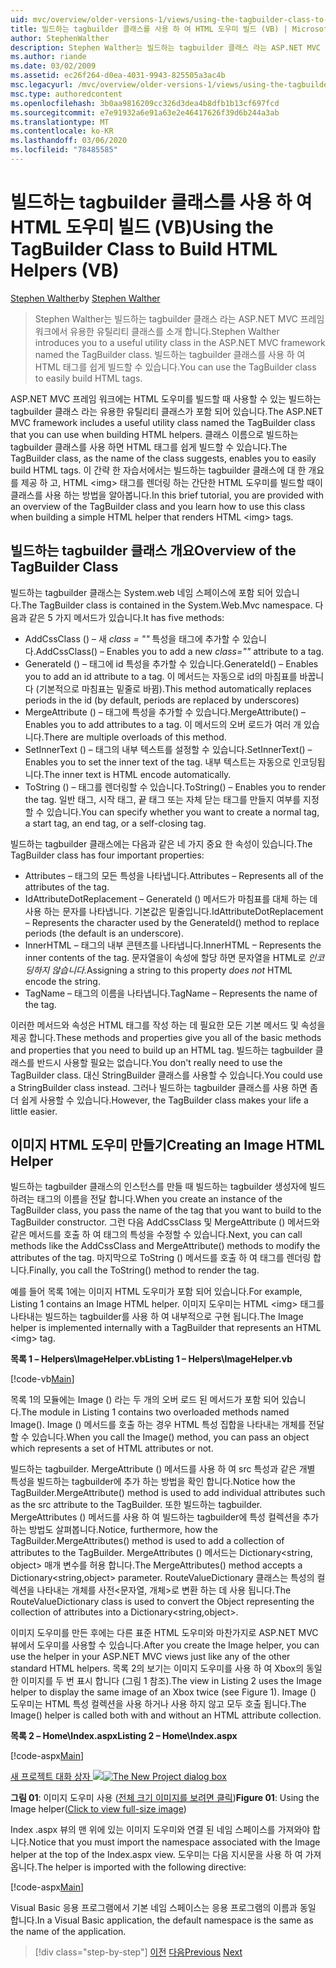 ```yaml
---
uid: mvc/overview/older-versions-1/views/using-the-tagbuilder-class-to-build-html-helpers-vb
title: 빌드하는 tagbuilder 클래스를 사용 하 여 HTML 도우미 빌드 (VB) | Microsoft Docs
author: StephenWalther
description: Stephen Walther는 빌드하는 tagbuilder 클래스 라는 ASP.NET MVC 프레임 워크에서 유용한 유틸리티 클래스를 소개 합니다. 빌드하는 tagbuilder 클래스를 사용 하 여 쉽게 수행할 수 있습니다.
ms.author: riande
ms.date: 03/02/2009
ms.assetid: ec26f264-d0ea-4031-9943-825505a3ac4b
msc.legacyurl: /mvc/overview/older-versions-1/views/using-the-tagbuilder-class-to-build-html-helpers-vb
msc.type: authoredcontent
ms.openlocfilehash: 3b0aa9816209cc326d3dea4b8dfb1b13cf697fcd
ms.sourcegitcommit: e7e91932a6e91a63e2e46417626f39d6b244a3ab
ms.translationtype: MT
ms.contentlocale: ko-KR
ms.lasthandoff: 03/06/2020
ms.locfileid: "78485585"
---
```

# <a name="using-the-tagbuilder-class-to-build-html-helpers-vb"></a><span data-ttu-id="579a5-104">빌드하는 tagbuilder 클래스를 사용 하 여 HTML 도우미 빌드 (VB)</span><span class="sxs-lookup"><span data-stu-id="579a5-104">Using the TagBuilder Class to Build HTML Helpers (VB)</span></span>

<span data-ttu-id="579a5-105">[Stephen Walther](https://github.com/StephenWalther)</span><span class="sxs-lookup"><span data-stu-id="579a5-105">by [Stephen Walther](https://github.com/StephenWalther)</span></span>

> <span data-ttu-id="579a5-106">Stephen Walther는 빌드하는 tagbuilder 클래스 라는 ASP.NET MVC 프레임 워크에서 유용한 유틸리티 클래스를 소개 합니다.</span><span class="sxs-lookup"><span data-stu-id="579a5-106">Stephen Walther introduces you to a useful utility class in the ASP.NET MVC framework named the TagBuilder class.</span></span> <span data-ttu-id="579a5-107">빌드하는 tagbuilder 클래스를 사용 하 여 HTML 태그를 쉽게 빌드할 수 있습니다.</span><span class="sxs-lookup"><span data-stu-id="579a5-107">You can use the TagBuilder class to easily build HTML tags.</span></span>

<span data-ttu-id="579a5-108">ASP.NET MVC 프레임 워크에는 HTML 도우미를 빌드할 때 사용할 수 있는 빌드하는 tagbuilder 클래스 라는 유용한 유틸리티 클래스가 포함 되어 있습니다.</span><span class="sxs-lookup"><span data-stu-id="579a5-108">The ASP.NET MVC framework includes a useful utility class named the TagBuilder class that you can use when building HTML helpers.</span></span> <span data-ttu-id="579a5-109">클래스 이름으로 빌드하는 tagbuilder 클래스를 사용 하면 HTML 태그를 쉽게 빌드할 수 있습니다.</span><span class="sxs-lookup"><span data-stu-id="579a5-109">The TagBuilder class, as the name of the class suggests, enables you to easily build HTML tags.</span></span> <span data-ttu-id="579a5-110">이 간략 한 자습서에서는 빌드하는 tagbuilder 클래스에 대 한 개요를 제공 하 고, HTML &lt;img&gt; 태그를 렌더링 하는 간단한 HTML 도우미를 빌드할 때이 클래스를 사용 하는 방법을 알아봅니다.</span><span class="sxs-lookup"><span data-stu-id="579a5-110">In this brief tutorial, you are provided with an overview of the TagBuilder class and you learn how to use this class when building a simple HTML helper that renders HTML &lt;img&gt; tags.</span></span>

## <a name="overview-of-the-tagbuilder-class"></a><span data-ttu-id="579a5-111">빌드하는 tagbuilder 클래스 개요</span><span class="sxs-lookup"><span data-stu-id="579a5-111">Overview of the TagBuilder Class</span></span>

<span data-ttu-id="579a5-112">빌드하는 tagbuilder 클래스는 System.web 네임 스페이스에 포함 되어 있습니다.</span><span class="sxs-lookup"><span data-stu-id="579a5-112">The TagBuilder class is contained in the System.Web.Mvc namespace.</span></span> <span data-ttu-id="579a5-113">다음과 같은 5 가지 메서드가 있습니다.</span><span class="sxs-lookup"><span data-stu-id="579a5-113">It has five methods:</span></span>

- <span data-ttu-id="579a5-114">AddCssClass () – 새 *class = ""* 특성을 태그에 추가할 수 있습니다.</span><span class="sxs-lookup"><span data-stu-id="579a5-114">AddCssClass() – Enables you to add a new *class=""* attribute to a tag.</span></span>
- <span data-ttu-id="579a5-115">GenerateId () – 태그에 id 특성을 추가할 수 있습니다.</span><span class="sxs-lookup"><span data-stu-id="579a5-115">GenerateId() – Enables you to add an id attribute to a tag.</span></span> <span data-ttu-id="579a5-116">이 메서드는 자동으로 id의 마침표를 바꿉니다 (기본적으로 마침표는 밑줄로 바뀜).</span><span class="sxs-lookup"><span data-stu-id="579a5-116">This method automatically replaces periods in the id (by default, periods are replaced by underscores)</span></span>
- <span data-ttu-id="579a5-117">MergeAttribute () – 태그에 특성을 추가할 수 있습니다.</span><span class="sxs-lookup"><span data-stu-id="579a5-117">MergeAttribute() – Enables you to add attributes to a tag.</span></span> <span data-ttu-id="579a5-118">이 메서드의 오버 로드가 여러 개 있습니다.</span><span class="sxs-lookup"><span data-stu-id="579a5-118">There are multiple overloads of this method.</span></span>
- <span data-ttu-id="579a5-119">SetInnerText () – 태그의 내부 텍스트를 설정할 수 있습니다.</span><span class="sxs-lookup"><span data-stu-id="579a5-119">SetInnerText() – Enables you to set the inner text of the tag.</span></span> <span data-ttu-id="579a5-120">내부 텍스트는 자동으로 인코딩됩니다.</span><span class="sxs-lookup"><span data-stu-id="579a5-120">The inner text is HTML encode automatically.</span></span>
- <span data-ttu-id="579a5-121">ToString () – 태그를 렌더링할 수 있습니다.</span><span class="sxs-lookup"><span data-stu-id="579a5-121">ToString() – Enables you to render the tag.</span></span> <span data-ttu-id="579a5-122">일반 태그, 시작 태그, 끝 태그 또는 자체 닫는 태그를 만들지 여부를 지정할 수 있습니다.</span><span class="sxs-lookup"><span data-stu-id="579a5-122">You can specify whether you want to create a normal tag, a start tag, an end tag, or a self-closing tag.</span></span>

<span data-ttu-id="579a5-123">빌드하는 tagbuilder 클래스에는 다음과 같은 네 가지 중요 한 속성이 있습니다.</span><span class="sxs-lookup"><span data-stu-id="579a5-123">The TagBuilder class has four important properties:</span></span>

- <span data-ttu-id="579a5-124">Attributes – 태그의 모든 특성을 나타냅니다.</span><span class="sxs-lookup"><span data-stu-id="579a5-124">Attributes – Represents all of the attributes of the tag.</span></span>
- <span data-ttu-id="579a5-125">IdAttributeDotReplacement – GenerateId () 메서드가 마침표를 대체 하는 데 사용 하는 문자를 나타냅니다. 기본값은 밑줄입니다.</span><span class="sxs-lookup"><span data-stu-id="579a5-125">IdAttributeDotReplacement – Represents the character used by the GenerateId() method to replace periods (the default is an underscore).</span></span>
- <span data-ttu-id="579a5-126">InnerHTML – 태그의 내부 콘텐츠를 나타냅니다.</span><span class="sxs-lookup"><span data-stu-id="579a5-126">InnerHTML – Represents the inner contents of the tag.</span></span> <span data-ttu-id="579a5-127">문자열을이 속성에 할당 하면 문자열을 HTML로 *인코딩하지 않습니다.*</span><span class="sxs-lookup"><span data-stu-id="579a5-127">Assigning a string to this property *does not* HTML encode the string.</span></span>
- <span data-ttu-id="579a5-128">TagName – 태그의 이름을 나타냅니다.</span><span class="sxs-lookup"><span data-stu-id="579a5-128">TagName – Represents the name of the tag.</span></span>

<span data-ttu-id="579a5-129">이러한 메서드와 속성은 HTML 태그를 작성 하는 데 필요한 모든 기본 메서드 및 속성을 제공 합니다.</span><span class="sxs-lookup"><span data-stu-id="579a5-129">These methods and properties give you all of the basic methods and properties that you need to build up an HTML tag.</span></span> <span data-ttu-id="579a5-130">빌드하는 tagbuilder 클래스를 반드시 사용할 필요는 없습니다.</span><span class="sxs-lookup"><span data-stu-id="579a5-130">You don't really need to use the TagBuilder class.</span></span> <span data-ttu-id="579a5-131">대신 StringBuilder 클래스를 사용할 수 있습니다.</span><span class="sxs-lookup"><span data-stu-id="579a5-131">You could use a StringBuilder class instead.</span></span> <span data-ttu-id="579a5-132">그러나 빌드하는 tagbuilder 클래스를 사용 하면 좀 더 쉽게 사용할 수 있습니다.</span><span class="sxs-lookup"><span data-stu-id="579a5-132">However, the TagBuilder class makes your life a little easier.</span></span>

## <a name="creating-an-image-html-helper"></a><span data-ttu-id="579a5-133">이미지 HTML 도우미 만들기</span><span class="sxs-lookup"><span data-stu-id="579a5-133">Creating an Image HTML Helper</span></span>

<span data-ttu-id="579a5-134">빌드하는 tagbuilder 클래스의 인스턴스를 만들 때 빌드하는 tagbuilder 생성자에 빌드 하려는 태그의 이름을 전달 합니다.</span><span class="sxs-lookup"><span data-stu-id="579a5-134">When you create an instance of the TagBuilder class, you pass the name of the tag that you want to build to the TagBuilder constructor.</span></span> <span data-ttu-id="579a5-135">그런 다음 AddCssClass 및 MergeAttribute () 메서드와 같은 메서드를 호출 하 여 태그의 특성을 수정할 수 있습니다.</span><span class="sxs-lookup"><span data-stu-id="579a5-135">Next, you can call methods like the AddCssClass and MergeAttribute() methods to modify the attributes of the tag.</span></span> <span data-ttu-id="579a5-136">마지막으로 ToString () 메서드를 호출 하 여 태그를 렌더링 합니다.</span><span class="sxs-lookup"><span data-stu-id="579a5-136">Finally, you call the ToString() method to render the tag.</span></span>

<span data-ttu-id="579a5-137">예를 들어 목록 1에는 이미지 HTML 도우미가 포함 되어 있습니다.</span><span class="sxs-lookup"><span data-stu-id="579a5-137">For example, Listing 1 contains an Image HTML helper.</span></span> <span data-ttu-id="579a5-138">이미지 도우미는 HTML &lt;img&gt; 태그를 나타내는 빌드하는 tagbuilder를 사용 하 여 내부적으로 구현 됩니다.</span><span class="sxs-lookup"><span data-stu-id="579a5-138">The Image helper is implemented internally with a TagBuilder that represents an HTML &lt;img&gt; tag.</span></span>

<span data-ttu-id="579a5-139">**목록 1 – Helpers\ImageHelper.vb**</span><span class="sxs-lookup"><span data-stu-id="579a5-139">**Listing 1 – Helpers\ImageHelper.vb**</span></span>

[!code-vb[Main](using-the-tagbuilder-class-to-build-html-helpers-vb/samples/sample1.vb)]

<span data-ttu-id="579a5-140">목록 1의 모듈에는 Image () 라는 두 개의 오버 로드 된 메서드가 포함 되어 있습니다.</span><span class="sxs-lookup"><span data-stu-id="579a5-140">The module in Listing 1 contains two overloaded methods named Image().</span></span> <span data-ttu-id="579a5-141">Image () 메서드를 호출 하는 경우 HTML 특성 집합을 나타내는 개체를 전달할 수 있습니다.</span><span class="sxs-lookup"><span data-stu-id="579a5-141">When you call the Image() method, you can pass an object which represents a set of HTML attributes or not.</span></span>

<span data-ttu-id="579a5-142">빌드하는 tagbuilder. MergeAttribute () 메서드를 사용 하 여 src 특성과 같은 개별 특성을 빌드하는 tagbuilder에 추가 하는 방법을 확인 합니다.</span><span class="sxs-lookup"><span data-stu-id="579a5-142">Notice how the TagBuilder.MergeAttribute() method is used to add individual attributes such as the src attribute to the TagBuilder.</span></span> <span data-ttu-id="579a5-143">또한 빌드하는 tagbuilder. MergeAttributes () 메서드를 사용 하 여 빌드하는 tagbuilder에 특성 컬렉션을 추가 하는 방법도 살펴봅니다.</span><span class="sxs-lookup"><span data-stu-id="579a5-143">Notice, furthermore, how the TagBuilder.MergeAttributes() method is used to add a collection of attributes to the TagBuilder.</span></span> <span data-ttu-id="579a5-144">MergeAttributes () 메서드는 Dictionary&lt;string, object&gt; 매개 변수를 허용 합니다.</span><span class="sxs-lookup"><span data-stu-id="579a5-144">The MergeAttributes() method accepts a Dictionary&lt;string,object&gt; parameter.</span></span> <span data-ttu-id="579a5-145">RouteValueDictionary 클래스는 특성의 컬렉션을 나타내는 개체를 사전&lt;문자열, 개체&gt;로 변환 하는 데 사용 됩니다.</span><span class="sxs-lookup"><span data-stu-id="579a5-145">The RouteValueDictionary class is used to convert the Object representing the collection of attributes into a Dictionary&lt;string,object&gt;.</span></span>

<span data-ttu-id="579a5-146">이미지 도우미를 만든 후에는 다른 표준 HTML 도우미와 마찬가지로 ASP.NET MVC 뷰에서 도우미를 사용할 수 있습니다.</span><span class="sxs-lookup"><span data-stu-id="579a5-146">After you create the Image helper, you can use the helper in your ASP.NET MVC views just like any of the other standard HTML helpers.</span></span> <span data-ttu-id="579a5-147">목록 2의 보기는 이미지 도우미를 사용 하 여 Xbox의 동일한 이미지를 두 번 표시 합니다 (그림 1 참조).</span><span class="sxs-lookup"><span data-stu-id="579a5-147">The view in Listing 2 uses the Image helper to display the same image of an Xbox twice (see Figure 1).</span></span> <span data-ttu-id="579a5-148">Image () 도우미는 HTML 특성 컬렉션을 사용 하거나 사용 하지 않고 모두 호출 됩니다.</span><span class="sxs-lookup"><span data-stu-id="579a5-148">The Image() helper is called both with and without an HTML attribute collection.</span></span>

<span data-ttu-id="579a5-149">**목록 2 – Home\Index.aspx**</span><span class="sxs-lookup"><span data-stu-id="579a5-149">**Listing 2 – Home\Index.aspx**</span></span>

[!code-aspx[Main](using-the-tagbuilder-class-to-build-html-helpers-vb/samples/sample2.aspx)]

<span data-ttu-id="579a5-150">[새 프로젝트 대화 상자 ![](using-the-tagbuilder-class-to-build-html-helpers-vb/_static/image1.jpg)](using-the-tagbuilder-class-to-build-html-helpers-vb/_static/image1.png)</span><span class="sxs-lookup"><span data-stu-id="579a5-150">[![The New Project dialog box](using-the-tagbuilder-class-to-build-html-helpers-vb/_static/image1.jpg)](using-the-tagbuilder-class-to-build-html-helpers-vb/_static/image1.png)</span></span>

<span data-ttu-id="579a5-151">**그림 01**: 이미지 도우미 사용 ([전체 크기 이미지를 보려면 클릭](using-the-tagbuilder-class-to-build-html-helpers-vb/_static/image2.png))</span><span class="sxs-lookup"><span data-stu-id="579a5-151">**Figure 01**: Using the Image helper([Click to view full-size image](using-the-tagbuilder-class-to-build-html-helpers-vb/_static/image2.png))</span></span>

<span data-ttu-id="579a5-152">Index .aspx 뷰의 맨 위에 있는 이미지 도우미와 연결 된 네임 스페이스를 가져와야 합니다.</span><span class="sxs-lookup"><span data-stu-id="579a5-152">Notice that you must import the namespace associated with the Image helper at the top of the Index.aspx view.</span></span> <span data-ttu-id="579a5-153">도우미는 다음 지시문을 사용 하 여 가져옵니다.</span><span class="sxs-lookup"><span data-stu-id="579a5-153">The helper is imported with the following directive:</span></span>

[!code-aspx[Main](using-the-tagbuilder-class-to-build-html-helpers-vb/samples/sample3.aspx)]

<span data-ttu-id="579a5-154">Visual Basic 응용 프로그램에서 기본 네임 스페이스는 응용 프로그램의 이름과 동일 합니다.</span><span class="sxs-lookup"><span data-stu-id="579a5-154">In a Visual Basic application, the default namespace is the same as the name of the application.</span></span>

> [!div class="step-by-step"]
> <span data-ttu-id="579a5-155">[이전](creating-custom-html-helpers-vb.md)
> [다음](creating-page-layouts-with-view-master-pages-vb.md)</span><span class="sxs-lookup"><span data-stu-id="579a5-155">[Previous](creating-custom-html-helpers-vb.md)
[Next](creating-page-layouts-with-view-master-pages-vb.md)</span></span>
